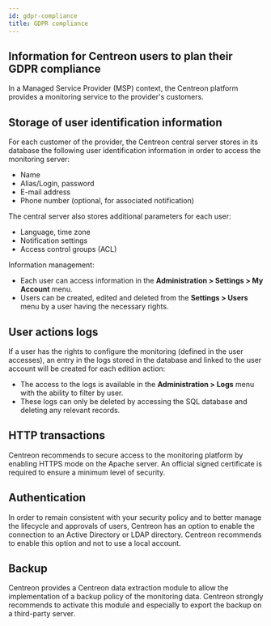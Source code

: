 ```yaml
---
id: gdpr-compliance
title: GDPR compliance
---
```


## Information for Centreon users to plan their GDPR compliance

In a Managed Service Provider (MSP) context, the Centreon platform provides a monitoring service to the provider's customers.

## Storage of user identification information

For each customer of the provider, the Centreon central server stores in its database the following user identification information in order to access the 
monitoring server:

  - Name
  - Alias/Login, password
  - E-mail address
  - Phone number (optional, for associated notification)

The central server also stores additional parameters for each user:

  - Language, time zone
  - Notification settings
  - Access control groups (ACL)

Information management:
  - Each user can access information in the **Administration > Settings > My Account** menu.
  - Users can be created, edited and deleted from the **Settings > Users** menu by a user having the necessary rights.

## User actions logs

If a user has the rights to configure the monitoring (defined in the user accesses), an entry in the logs stored in the database and linked to the 
user account will be created for each edition action:
  - The access to the logs is available in the **Administration > Logs** menu with the ability to filter by user.
  - These logs can only be deleted by accessing the SQL database and deleting any relevant records.

## HTTP transactions

Centreon recommends to secure access to the monitoring platform by enabling HTTPS mode on the Apache server. An official signed certificate is 
required to ensure a minimum level of security.

## Authentication

In order to remain consistent with your security policy and to better manage the lifecycle and approvals of users, Centreon has an option to enable 
the connection to an Active Directory or LDAP directory. Centreon recommends to enable this option and not to use a local account.

## Backup

Centreon provides a Centreon data extraction module to allow the implementation of a backup policy of the monitoring data. Centreon strongly 
recommends to activate this module and especially to export the backup on a third-party server.
